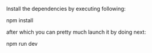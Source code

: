 Install the dependencies by executing following:

npm install

after which you can pretty much launch it by doing next:

npm run dev

